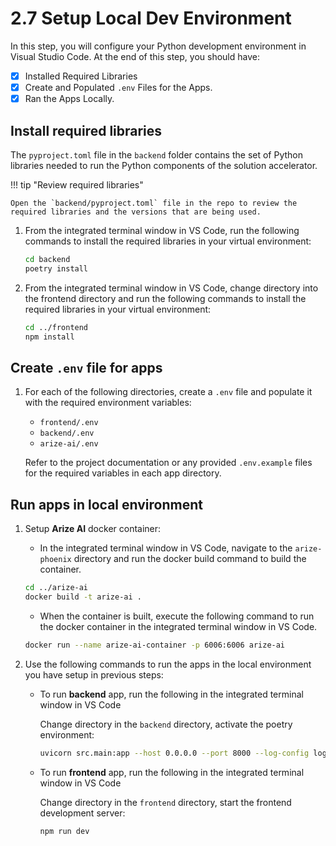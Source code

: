 # 2.7 Setup Local Dev Environment

In this step, you will configure your Python development environment in Visual Studio Code. At the end of this step, you should have:

- [x] Installed Required Libraries
- [X] Create and Populated `.env` Files for the Apps.
- [X] Ran the Apps Locally.

## Install required libraries

The `pyproject.toml` file in the `backend` folder contains the set of Python libraries needed to run the Python components of the solution accelerator.

!!! tip "Review required libraries"

    Open the `backend/pyproject.toml` file in the repo to review the required libraries and the versions that are being used.

1. From the integrated terminal window in VS Code, run the following commands to install the required libraries in your virtual environment:

    ```bash title=""
    cd backend
    poetry install
    ```

2. From the integrated terminal window in VS Code, change directory into the frontend directory and run the following commands to install the required libraries in your virtual environment:

    ```bash title=""
    cd ../frontend
    npm install
    ```

## Create `.env` file for apps

1. For each of the following directories, create a `.env` file and populate it with the required environment variables:

    - `frontend/.env`
    - `backend/.env`
    - `arize-ai/.env`

    Refer to the project documentation or any provided `.env.example` files for the required variables in each app directory.

## Run apps in local environment

1. Setup **Arize AI** docker container:

    - In the integrated terminal window in VS Code, navigate to the `arize-phoenix` directory and run the docker build command to build the container.

    ```bash title=""
    cd ../arize-ai
    docker build -t arize-ai .
    ```

    - When the container is built, execute the following command to run the docker container in the integrated terminal window in VS Code.

    ```bash title=""
    docker run --name arize-ai-container -p 6006:6006 arize-ai
    ```

2. Use the following commands to run the apps in the local environment you have setup in previous steps:

    - To run **backend** app, run the following in the integrated terminal window in VS Code

      Change directory in the `backend` directory, activate the poetry environment:
      
      ```bash title=""
      uvicorn src.main:app --host 0.0.0.0 --port 8000 --log-config logging_config.yaml --reload
      ```

    - To run **frontend** app, run the following in the integrated terminal window in VS Code

      Change directory in the `frontend` directory, start the frontend development server:
      
      ```bash title=""
      npm run dev
      ```
    

